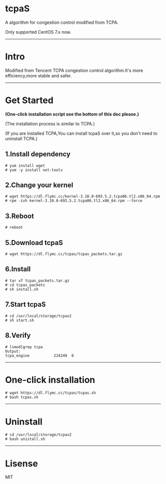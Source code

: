 # tcpaS

A algorithm for congestion control modified from TCPA.

Only supported CentOS 7.x now.

---

# Intro

Modified from Tencent TCPA congestion control algorithm.It's more efficiency,more stable and safer.

---

# Get Started

**(One-click installation script see the bottom of this doc please.)**

(The installation process is similar to TCPA.)

(If you are installed TCPA,You can install tcpaS over it,so you don't need to uninstall TCPA.)

## 1.Install dependency

```shell
# yum install wget
# yum -y install net-tools
```

## 2.Change your kernel

```shell
# wget https://dl.flymc.cc/kernel-3.10.0-693.5.2.tcpa06.tl2.x86_64.rpm
# rpm -ivh kernel-3.10.0-693.5.2.tcpa06.tl2.x86_64.rpm --force
```

## 3.Reboot

```shell
# reboot
```

## 5.Download tcpaS

```shell
# wget https://dl.flymc.cc/tcpas/tcpas_packets.tar.gz
```

## 6.Install

```shell
# tar xf tcpas_packets.tar.gz
# cd tcpas_packets
# sh install.sh
```

## 7.Start tcpaS

```shell
# cd /usr/local/storage/tcpav2
# sh start.sh
```

## 8.Verify

```shell
# lsmod|grep tcpa
Output:
tcpa_engine           224249  0
```

---

# One-click installation

```shell
# wget https://dl.flymc.cc/tcpas/tcpas.sh
# bash tcpas.sh
```

---

# Uninstall

```shell
# cd /usr/local/storage/tcpav2
# bash unistall.sh
```

---

# Lisense

MIT
